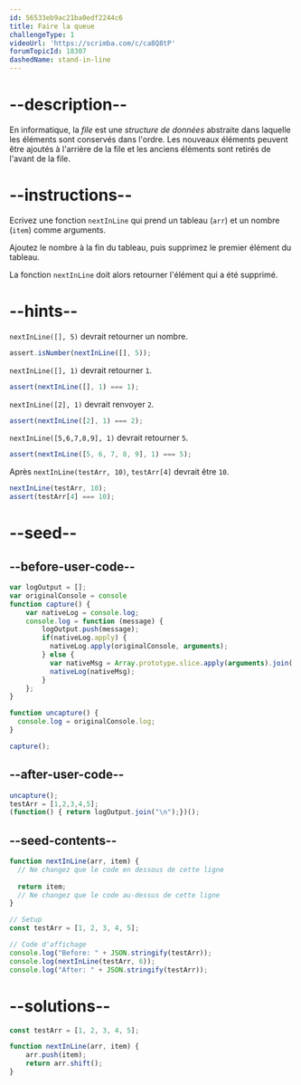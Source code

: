 ```yaml
---
id: 56533eb9ac21ba0edf2244c6
title: Faire la queue
challengeType: 1
videoUrl: 'https://scrimba.com/c/ca8Q8tP'
forumTopicId: 18307
dashedName: stand-in-line
---
```


# --description--

En informatique, la <dfn>file</dfn> est une <dfn>structure de données</dfn> abstraite dans laquelle les éléments sont conservés dans l'ordre. Les nouveaux éléments peuvent être ajoutés à l'arrière de la file et les anciens éléments sont retirés de l'avant de la file.

# --instructions--

Ecrivez une fonction `nextInLine` qui prend un tableau (`arr`) et un nombre (`item`) comme arguments.

Ajoutez le nombre à la fin du tableau, puis supprimez le premier élément du tableau.

La fonction `nextInLine` doit alors retourner l'élément qui a été supprimé. 

# --hints--

`nextInLine([], 5)` devrait retourner un nombre.

```js
assert.isNumber(nextInLine([], 5));
```

`nextInLine([], 1)` devrait retourner `1`.

```js
assert(nextInLine([], 1) === 1);
```

`nextInLine([2], 1)` devrait renvoyer `2`.

```js
assert(nextInLine([2], 1) === 2);
```

`nextInLine([5,6,7,8,9], 1)` devrait retourner `5`.

```js
assert(nextInLine([5, 6, 7, 8, 9], 1) === 5);
```

Après `nextInLine(testArr, 10)`, `testArr[4]` devrait être `10`.

```js
nextInLine(testArr, 10);
assert(testArr[4] === 10);
```

# --seed--

## --before-user-code--

```js
var logOutput = [];
var originalConsole = console
function capture() {
    var nativeLog = console.log;
    console.log = function (message) {
        logOutput.push(message);
        if(nativeLog.apply) {
          nativeLog.apply(originalConsole, arguments);
        } else {
          var nativeMsg = Array.prototype.slice.apply(arguments).join(' ');
          nativeLog(nativeMsg);
        }
    };
}

function uncapture() {
  console.log = originalConsole.log;
}

capture();
```

## --after-user-code--

```js
uncapture();
testArr = [1,2,3,4,5];
(function() { return logOutput.join("\n");})();
```

## --seed-contents--

```js
function nextInLine(arr, item) {
  // Ne changez que le code en dessous de cette ligne
  
  return item;
  // Ne changez que le code au-dessus de cette ligne
}

// Setup
const testArr = [1, 2, 3, 4, 5];

// Code d'affichage
console.log("Before: " + JSON.stringify(testArr));
console.log(nextInLine(testArr, 6));
console.log("After: " + JSON.stringify(testArr));
```

# --solutions--

```js
const testArr = [1, 2, 3, 4, 5];

function nextInLine(arr, item) {
    arr.push(item);
    return arr.shift();
}
```
